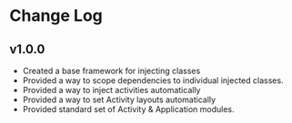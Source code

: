 Change Log
==========

v1.0.0
------
 - Created a base framework for injecting classes
 - Provided a way to scope dependencies to individual injected classes.
 - Provided a way to inject activities automatically
 - Provided a way to set Activity layouts automatically
 - Provided standard set of Activity & Application modules.

